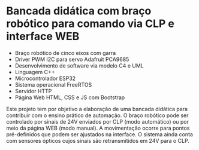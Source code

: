 # Bancada didática com braço robótico para comando via CLP e interface WEB

- Braço robótico de cinco eixos com garra
- Driver PWM I2C para servo Adafruit PCA9685
- Desenvolvimento de software via modelo C4 e UML
- Linguagem C++
- Microcontrolador ESP32
- Sistema operacional FreeRTOS
- Servidor HTTP
- Página Web HTML, CSS e JS com Bootstrap

Este projeto tem por objetivo a elaboração de uma bancada didática para contribuir com o ensino prático de automação. O braço robótico pode ser controlado por sinais de 24V enviados por CLP (modo automático) ou por meio da página WEB (modo manual). A movimentação ocorre para pontos pré-definidos que podem ser ajustados na interface. O sistema ainda conta com sensores ópticos cujos sinais são retransmitidos em 24V para o CLP.

